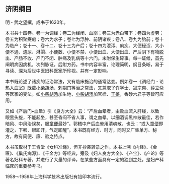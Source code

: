 ## 济阴纲目

明・武之望撰，成书于1620年。

本书共十四卷。卷一为调经；卷二为经闭、血崩；卷三为赤白带下；卷四为虚劳；卷五为积聚癥瘕；卷六为求子；卷七为浮肿、前阴诸疾；卷八、卷九为胎前；卷十为临产；卷十一、卷十二、卷十三为产后；卷十四为泄泻、痢疾、大便秘涩、大小便不通、遗尿、淋閟、小便数、小便不禁、小便出血、大便出血、产后阴下有物脱出、产肠不收、产门不闭、肿痛及乳病等十六门。末附保生碎事。每一证候，首先阐明病因病机，次列脉证，后附方药。书中内容丰富，论理简明，纲目条晰，易于寻读、深为后世中医妇科医家所珍视。并有一定影响。

本书既论述了诸疾的证治常法，又有临床施治的通常达变。例如卷一《调经门・论热入血室》既载[小柴胡汤](https://www.gmzyjc.com/read/fjx/fjx02-0.1.0.0.0.md)、刺[期门](https://www.gmzyjc.com/read/zjs/zjs3.1.9-12-0.0.4.3.14.md)等治之常法，又兼取了许学士、寇宗奭、薛立斋等医家的变法。如[小柴胡汤](https://www.gmzyjc.com/read/fjx/fjx02-0.1.0.0.0.md)加生地，[小柴胡汤](https://www.gmzyjc.com/read/fjx/fjx02-0.1.0.0.0.md)加官桂、[干姜](https://www.gmzyjc.com/read/bc/bc07-0.4.0.0.0.md)，香砂六君子等皆可应用。

又如《产后门•血晕》引《良方大全》云：“产后血晕者，由败血流入肝经，以致眼黑头旋，不能起坐，甚至昏闷不省人事，谓之血晕。以细酒调黑神散最佳，若作暗风、中风治误矣，服[童便](https://www.gmzyjc.com/read/bc/bc03-0.3.7.0.0.md)最妙”。郭稽中产后血晕用清魂散，也云：“或入[童便](https://www.gmzyjc.com/read/bc/bc03-0.3.7.0.0.md)即灌之，下咽、眼即开，气定即醒”。本书既有经方、时方，同时又广集单方、秘方，故有简便、廉、验之特点。

本书虽取材于王肯堂《女科准绳》，但非抄袭转录之作。本书上溯《内经》、《金匮》、《巢氏病源》、《千金方》等经典，旁及《妇人良方大全》、《产宝》、《产论》等著名妇科专著，并进行了大量的评译，在某些方面具有一定的独到之处，是妇产科临床的重要参考书。

1958〜1959年上海科学技术出版社有铅印本流行。
